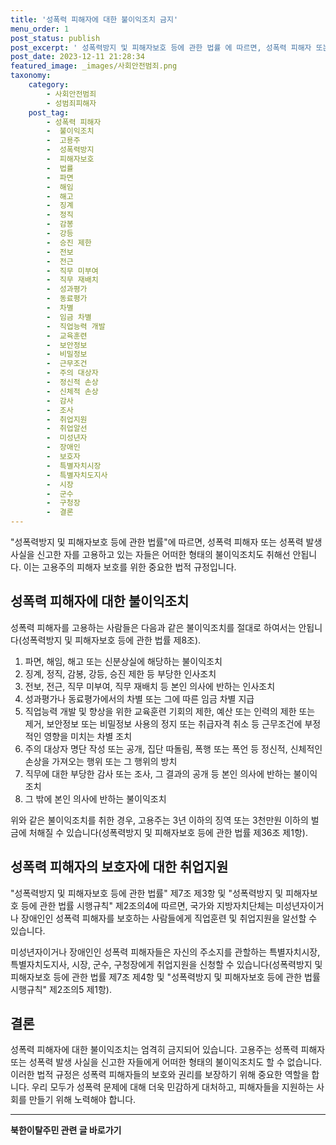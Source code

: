 ```yaml
---
title: '성폭력 피해자에 대한 불이익조치 금지'
menu_order: 1
post_status: publish
post_excerpt: ' 성폭력방지 및 피해자보호 등에 관한 법률 에 따르면, 성폭력 피해자 또는 성폭력 발생 사실을 신고한 자를 고용하고 있는 자들은 어떠한 형태의 불이익조치도 취해선 안됩니다. 이는 고용주의 피해자 보호를 위한 중요한 법적 규정입니다.'
post_date: 2023-12-11 21:28:34
featured_image: _images/사회안전범죄.png
taxonomy:
    category:
        - 사회안전범죄
        - 성범죄피해자
    post_tag:
        - 성폭력 피해자
        -  불이익조치
        -  고용주
        -  성폭력방지
        -  피해자보호
        -  법률
        -  파면
        -  해임
        -  해고
        -  징계
        -  정직
        -  감봉
        -  강등
        -  승진 제한
        -  전보
        -  전근
        -  직무 미부여
        -  직무 재배치
        -  성과평가
        -  동료평가
        -  차별
        -  임금 차별
        -  직업능력 개발
        -  교육훈련
        -  보안정보
        -  비밀정보
        -  근무조건
        -  주의 대상자
        -  정신적 손상
        -  신체적 손상
        -  감사
        -  조사
        -  취업지원
        -  취업알선
        -  미성년자
        -  장애인
        -  보호자
        -  특별자치시장
        -  특별자치도지사
        -  시장
        -  군수
        -  구청장
        -  결론
---
```



"성폭력방지 및 피해자보호 등에 관한 법률"에 따르면, 성폭력 피해자 또는 성폭력 발생 사실을 신고한 자를 고용하고 있는 자들은 어떠한 형태의 불이익조치도 취해선 안됩니다. 이는 고용주의 피해자 보호를 위한 중요한 법적 규정입니다.

## 성폭력 피해자에 대한 불이익조치

성폭력 피해자를 고용하는 사람들은 다음과 같은 불이익조치를 절대로 하여서는 안됩니다(성폭력방지 및 피해자보호 등에 관한 법률 제8조).

1. 파면, 해임, 해고 또는 신분상실에 해당하는 불이익조치
2. 징계, 정직, 감봉, 강등, 승진 제한 등 부당한 인사조치
3. 전보, 전근, 직무 미부여, 직무 재배치 등 본인 의사에 반하는 인사조치
4. 성과평가나 동료평가에서의 차별 또는 그에 따른 임금 차별 지급
5. 직업능력 개발 및 향상을 위한 교육훈련 기회의 제한, 예산 또는 인력의 제한 또는 제거, 보안정보 또는 비밀정보 사용의 정지 또는 취급자격 취소 등 근무조건에 부정적인 영향을 미치는 차별 조치
6. 주의 대상자 명단 작성 또는 공개, 집단 따돌림, 폭행 또는 폭언 등 정신적, 신체적인 손상을 가져오는 행위 또는 그 행위의 방치
7. 직무에 대한 부당한 감사 또는 조사, 그 결과의 공개 등 본인 의사에 반하는 불이익조치
8. 그 밖에 본인 의사에 반하는 불이익조치

위와 같은 불이익조치를 취한 경우, 고용주는 3년 이하의 징역 또는 3천만원 이하의 벌금에 처해질 수 있습니다(성폭력방지 및 피해자보호 등에 관한 법률 제36조 제1항).

## 성폭력 피해자의 보호자에 대한 취업지원

"성폭력방지 및 피해자보호 등에 관한 법률" 제7조 제3항 및 "성폭력방지 및 피해자보호 등에 관한 법률 시행규칙" 제2조의4에 따르면, 국가와 지방자치단체는 미성년자이거나 장애인인 성폭력 피해자를 보호하는 사람들에게 직업훈련 및 취업지원을 알선할 수 있습니다.

미성년자이거나 장애인인 성폭력 피해자들은 자신의 주소지를 관할하는 특별자치시장, 특별자치도지사, 시장, 군수, 구청장에게 취업지원을 신청할 수 있습니다(성폭력방지 및 피해자보호 등에 관한 법률 제7조 제4항 및 "성폭력방지 및 피해자보호 등에 관한 법률 시행규칙" 제2조의5 제1항).

## 결론

성폭력 피해자에 대한 불이익조치는 엄격히 금지되어 있습니다. 고용주는 성폭력 피해자 또는 성폭력 발생 사실을 신고한 자들에게 어떠한 형태의 불이익조치도 할 수 없습니다. 이러한 법적 규정은 성폭력 피해자들의 보호와 권리를 보장하기 위해 중요한 역할을 합니다. 우리 모두가 성폭력 문제에 대해 더욱 민감하게 대처하고, 피해자들을 지원하는 사회를 만들기 위해 노력해야 합니다.
<!-- wp:separator -->
<hr class="wp-block-separator has-alpha-channel-opacity"/>
<!-- /wp:separator -->

<!-- wp:group {"backgroundColor":"base","layout":{"type":"constrained"}} -->
<div class="wp-block-group has-base-background-color has-background"><!-- wp:paragraph {"align":"center","fontSize":"medium"} -->
<p class="has-text-align-center has-large-font-size"><strong>북한이탈주민 관련 글 바로가기</strong></p>
<!-- /wp:paragraph -->


<!-- wp:latest-posts
{"categories":[{"id":22630,"count":19,"description":"","link":"https://uknowlaw.com/category/%eb%b6%81%ed%95%9c%ec%9d%b4%ed%83%88%ec%a3%bc%eb%af%bc/","name":"북한이탈주민","slug":"북한이탈주민","taxonomy":"category","parent":0,"meta":[],"_links":{"self":[{"href":"https://uknowlaw.com/wp-json/wp/v2/categories/22630"}],"collection":[{"href":"https://uknowlaw.com/wp-json/wp/v2/categories"}],"about":[{"href":"https://uknowlaw.com/wp-json/wp/v2/taxonomies/category"}],"wp:post_type":[{"href":"https://uknowlaw.com/wp-json/wp/v2/posts?categories=22630"}],"curies":[{"name":"wp","href":"https://api.w.org/{rel}","templated":true}]}}],"postsToShow":100,"excerptLength":28,"postLayout":"grid","columns":2,"featuredImageAlign":"left","featuredImageSizeSlug":"large","fontSize":"small"} /--></div>
<!-- /wp:group -->